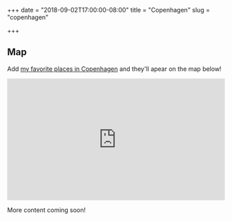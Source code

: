 +++
date = "2018-09-02T17:00:00-08:00"
title = "Copenhagen"
slug = "copenhagen"

+++

## Map

Add [my favorite places in Copenhagen](https://goo.gl/maps/8ZshxBVwacz) and
they'll apear on the map below!

<div style="position: relative; padding-bottom: 56.25%; height: 0; overflow: hidden;">
  <iframe src="https://www.google.com/maps/embed/v1/place?q=copenhagen&key=AIzaSyDLYiOj_9ow-VnEoGuZ0_4wG7K0c4vuoQo" allowfullscreen style="position: absolute; top: 0; left: 0; width: 100%; height: 100%; border:0;"></iframe>
</div>

More content coming soon!